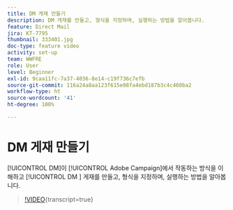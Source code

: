```yaml
---
title: DM 게재 만들기
description: DM 게재를 만들고, 형식을 지정하며, 실행하는 방법을 알아봅니다.
feature: Direct Mail
jira: KT-7795
thumbnail: 333401.jpg
doc-type: feature video
activity: set-up
team: WWFRE
role: User
level: Beginner
exl-id: 9caa11fc-7a37-4036-8e14-c19f736c7efb
source-git-commit: 116a24a8aa123f615e08fa4ebd187b3c4c460ba2
workflow-type: ht
source-wordcount: '41'
ht-degree: 100%

---
```


# DM 게재 만들기

[!UICONTROL DM]이 [!UICONTROL Adobe Campaign]에서 작동하는 방식을 이해하고 [!UICONTROL DM ] 게재를 만들고, 형식을 지정하며, 실행하는 방법을 알아봅니다.

>[!VIDEO](https://video.tv.adobe.com/v/333401?quality=12&learn=on){transcript=true}
